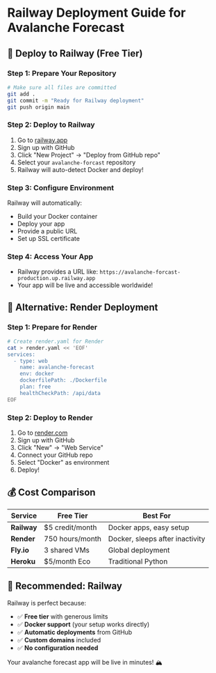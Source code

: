 # Railway Deployment Guide for Avalanche Forecast

## 🚀 Deploy to Railway (Free Tier)

### Step 1: Prepare Your Repository
```bash
# Make sure all files are committed
git add .
git commit -m "Ready for Railway deployment"
git push origin main
```

### Step 2: Deploy to Railway
1. Go to [railway.app](https://railway.app)
2. Sign up with GitHub
3. Click "New Project" → "Deploy from GitHub repo"
4. Select your `avalanche-forcast` repository
5. Railway will auto-detect Docker and deploy!

### Step 3: Configure Environment
Railway will automatically:
- Build your Docker container
- Deploy your app
- Provide a public URL
- Set up SSL certificate

### Step 4: Access Your App
- Railway provides a URL like: `https://avalanche-forcast-production.up.railway.app`
- Your app will be live and accessible worldwide!

## 🔧 Alternative: Render Deployment

### Step 1: Prepare for Render
```bash
# Create render.yaml for Render
cat > render.yaml << 'EOF'
services:
  - type: web
    name: avalanche-forecast
    env: docker
    dockerfilePath: ./Dockerfile
    plan: free
    healthCheckPath: /api/data
EOF
```

### Step 2: Deploy to Render
1. Go to [render.com](https://render.com)
2. Sign up with GitHub
3. Click "New" → "Web Service"
4. Connect your GitHub repo
5. Select "Docker" as environment
6. Deploy!

## 💰 Cost Comparison

| Service | Free Tier | Best For |
|---------|-----------|----------|
| **Railway** | $5 credit/month | Docker apps, easy setup |
| **Render** | 750 hours/month | Docker, sleeps after inactivity |
| **Fly.io** | 3 shared VMs | Global deployment |
| **Heroku** | $5/month Eco | Traditional Python |

## 🎯 Recommended: Railway

Railway is perfect because:
- ✅ **Free tier** with generous limits
- ✅ **Docker support** (your setup works directly)
- ✅ **Automatic deployments** from GitHub
- ✅ **Custom domains** included
- ✅ **No configuration needed**

Your avalanche forecast app will be live in minutes! 🏔️
